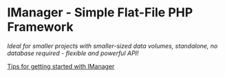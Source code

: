 # IManager - Simple Flat-File PHP Framework
_Ideal for smaller projects with smaller-sized data volumes, standalone, no database required - flexible and powerful API!_

[Tips for getting started with IManager](https://gitlab.com/bigin1/imanager/wikis/home)
